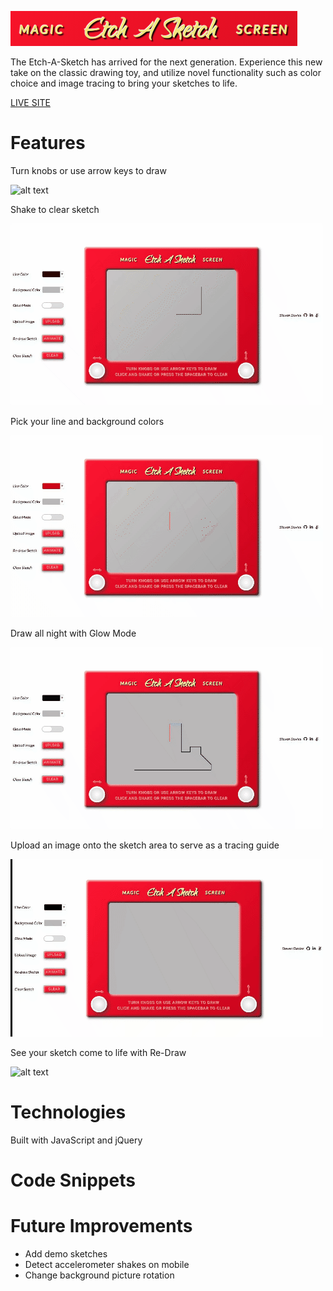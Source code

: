 ![alt text](images/Header.png)

The Etch-A-Sketch has arrived for the next generation. Experience this new take on the classic drawing toy, and utilize novel functionality such as color choice and image tracing to bring your sketches to life.

[LIVE SITE](https://s-davies.github.io/etch-a-sketch/)

# Features

Turn knobs or use arrow keys to draw

![alt text](images/draw.gif)

Shake to clear sketch

![alt text](images/shake.gif)

Pick your line and background colors

![alt text](images/color.gif)

Draw all night with Glow Mode

![alt text](images/glow.gif)

Upload an image onto the sketch area to serve as a tracing guide

![alt text](images/upload.gif)

See your sketch come to life with Re-Draw

![alt text](images/redraw.gif)

# Technologies

Built with JavaScript and jQuery
<!-- 
**Packages** -->

# Code Snippets

# Future Improvements

- Add demo sketches
- Detect accelerometer shakes on mobile
- Change background picture rotation